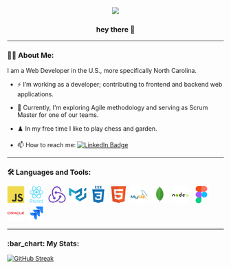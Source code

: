 <!--
**katygrahamm/katygrahamm** is a ✨ _special_ ✨ repository because its `README.md` (this file) appears on your GitHub profile.

-->


<div id="header" align="center">
  <img src="https://media.giphy.com/media/HqQOFWDTDMZgnl4mOJ/giphy.gif" width="100"/>
  <h3>hey there 👋</h3>
</div>

--- 

### :woman_technologist: About Me:

I am a Web Developer in the U.S., more specifically North Carolina.

- :zap: I’m working as a developer; contributing to frontend and backend web applications.

- :seedling: Currently, I'm exploring Agile methodology and serving as Scrum Master for one of our teams. 

- :chess_pawn: In my free time I like to play chess and garden.

- :mailbox: How to reach me:   <a href="https://www.linkedin.com/in/katy-graham-andersen/">
    <img src="https://img.shields.io/badge/LinkedIn-blue?style=for-the-badge&logo=linkedin&logoColor=white" alt="LinkedIn Badge"/>
  </a>

---

### :hammer_and_wrench: Languages and Tools:

<div>
   <img src="https://github.com/devicons/devicon/blob/master/icons/javascript/javascript-original.svg" title="JavaScript" alt="JavaScript" width="40" height="40"/>&nbsp;
  <img src="https://github.com/devicons/devicon/blob/master/icons/react/react-original-wordmark.svg" title="React" alt="React" width="40" height="40"/>&nbsp;
  <img src="https://github.com/devicons/devicon/blob/master/icons/redux/redux-original.svg" title="Redux" alt="Redux " width="40" height="40"/>&nbsp;
  <img src="https://github.com/devicons/devicon/blob/master/icons/materialui/materialui-original.svg" title="Material UI" alt="Material UI" width="40" height="40"/>&nbsp;
  <img src="https://github.com/devicons/devicon/blob/master/icons/css3/css3-plain-wordmark.svg"  title="CSS3" alt="CSS" width="40" height="40"/>&nbsp;
  <img src="https://github.com/devicons/devicon/blob/master/icons/html5/html5-original.svg" title="HTML5" alt="HTML" width="40" height="40"/>&nbsp;
  <img src="https://github.com/devicons/devicon/blob/master/icons/mysql/mysql-original-wordmark.svg" title="MySQL"  alt="MySQL" width="40" height="40"/>&nbsp;
   <img src="https://github.com/devicons/devicon/blob/master/icons/mongodb/mongodb-original.svg" title="MongoDB" alt="MongoDB" width="40" height="40"/>&nbsp;
  <img src="https://github.com/devicons/devicon/blob/master/icons/nodejs/nodejs-original-wordmark.svg" title="NodeJS" alt="NodeJS" width="40" height="40"/>&nbsp;
    <img src="https://github.com/devicons/devicon/blob/master/icons/figma/figma-original.svg" title="Figma" **alt="Figma" width="40" height="40"/>&nbsp;
    <img src="https://github.com/devicons/devicon/blob/master/icons/oracle/oracle-original.svg" title="Oracle" alt="Oracle" width="40" height="40"/>&nbsp;
  <img src="https://github.com/devicons/devicon/blob/master/icons/jira/jira-original.svg" title="Jira" **alt="Jira" width="40" height="40"/>&nbsp;
</div>

---

<h3>:bar_chart: My Stats:</h3>

[![GitHub Streak](http://github-readme-streak-stats.herokuapp.com?user=katygrahamm&theme=deepBlue&date_format=M%20j%5B%2C%20Y%5D&background=F407B9)](https://git.io/streak-stats)
